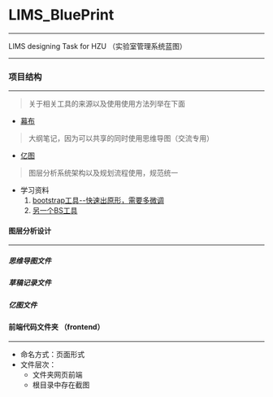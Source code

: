 # LIMS_BluePrint  

---

LIMS designing Task for HZU （实验室管理系统蓝图）

----

### 项目结构

----

> 关于相关工具的来源以及使用使用方法列举在下面

* [幕布](https://mubu.com/)

> 大纲笔记，因为可以共享的同时使用思维导图（交流专用）

* [亿图](https://www.edrawsoft.cn/)

> 图层分析系统架构以及规划流程使用，规范统一

* 学习资料
  1. [bootstrap工具--快速出原形，需要多微调](https://www.bootcss.com/p/layoutit/)
  2. [另一个BS工具](http://www.ibootstrap.cn/)



#### 图层分析设计

----

##### 思维导图文件



##### 草稿记录文件



##### 亿图文件



#### 前端代码文件夹 （frontend）

---

* 命名方式：页面形式
* 文件层次：
  * 文件夹网页前端
  * 根目录中存在截图

 




